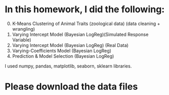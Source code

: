 # In this homework, I did the following:
0. K-Means Clustering of Animal Traits (zoological data) (data cleaning + wrangling)
1. Varying Intercept Model (Bayesian LogReg)(Simulated Response Variable)
2. Varying Intercept Model (Bayesian LogReg) (Real Data)
3. Varying-Coefficients Model (Bayesian LogReg)
4. Prediction & Model Selection (Bayesian LogReg)

I used numpy, pandas, matplotlib, seaborn, sklearn libraries. 
# Please download the data files
